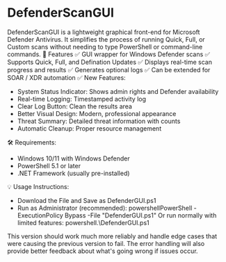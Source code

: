 # DefenderScanGUI
DefenderScanGUI is a lightweight graphical front-end for Microsoft Defender Antivirus. It simplifies the process of running Quick, Full, or Custom scans without needing to type PowerShell or command-line commands.
📖 Features
✅ GUI wrapper for Windows Defender scans
✅ Supports Quick, Full, and Defination Updates
✅ Displays real-time scan progress and results
✅ Generates optional logs
✅ Can be extended for SOAR / XDR automation
✅ New Features:
 - System Status Indicator: Shows admin rights and Defender availability
 - Real-time Logging: Timestamped activity log
 - Clear Log Button: Clean the results area
 - Better Visual Design: Modern, professional appearance
 - Threat Summary: Detailed threat information with counts
 - Automatic Cleanup: Proper resource management

🛠️ Requirements:
- Windows 10/11 with Windows Defender
- PowerShell 5.1 or later
- .NET Framework (usually pre-installed)

💡 Usage Instructions:
 - Download the File and Save as DefenderGUI.ps1
 - Run as Administrator (recommended): powershellPowerShell -ExecutionPolicy Bypass -File "DefenderGUI.ps1"
   Or run normally with limited features: powershell.\DefenderGUI.ps1

This version should work much more reliably and handle edge cases that were causing the previous version to fail. The error handling will also provide better feedback about what's going wrong if issues occur.
